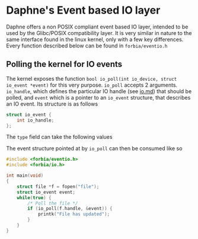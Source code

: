# Daphne's Event based IO layer
Daphne offers a non POSIX compliant event based IO layer, intended to be used by the Glibc/POSIX compatibility layer. It is very similar in nature to the same interface found in the linux kernel, only with a few key differences. Every function described below can be found in `forbia/eventio.h`

## Polling the kernel for IO events
The kernel exposes the function `bool io_poll(int io_device, struct io_event *event)` for this very purpose. `io_poll` accepts 2 arguments. `io_handle`, which defines the particular IO handle (see [io.md](https://github.com/synthels/daphne/docs/io.md)) that should be polled, and `event` which is a pointer to an `io_event` structure, that describes an IO event. Its structure is as follows

```c
struct io_event {
    int io_handle;
};
```

The `type` field can take the following values

The event structure pointed at by `io_poll` can then be consumed like so

```c
#include <forbia/eventio.h>
#include <forbia/io.h>

int main(void)
{
    struct file *f = fopen("file");
    struct io_event event;
    while(true) {
        /* Poll the file */
        if (io_poll(f.handle, &event)) {
            printk("File has updated");
        }
    }
}
```
